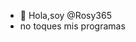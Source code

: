 - 👋 Hola,soy @Rosy365
- no toques mis programas 


<!---
Rosy365/Rosy365 is a ✨ special ✨ repository because its `README.md` (this file) appears on your GitHub profile.
You can click the Preview link to take a look at your changes.
--->
